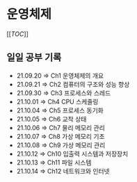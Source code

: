 # 운영체제

[[_TOC_]]

## 일일 공부 기록

- 21.09.20 => Ch1 운영체제의 개요
- 21.09.21 => Ch2 컴퓨터의 구조와 성능 향상
- 21.09.30 => Ch3 프로세스와 스레드
- 21.10.01 => Ch4 CPU 스케줄링
- 21.10.04 => Ch5 프로세스 동기화
- 21.10.05 => Ch6 교착 상태
- 21.10.06 => Ch7 물리 메모리 관리
- 21.10.07 => Ch8 가상 메모리 기초
- 21.10.08 => Ch9 가상 메모리 관리
- 21.10.12 => Ch10 입출력 시스템과 저장장치
- 21.10.13 => Ch11 파일 시스템
- 21.10.14 => Ch12 네트워크와 인터넷

